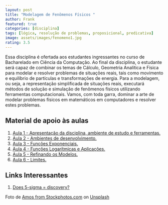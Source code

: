 ```yaml
---
layout: post
title: "Modelagem de Fenômenos Físicos "
author: Frank
featured: true
categories: [disciplina]
tags: [lógica, resolução de problemas, proposicional, predicativa]
image: assets/images/fenomeno1.jpg
rating: 3.5
---
```


Essa disciplina é ofertada aos estudantes ingressantes no curso de Bacharelado em Ciência da Computação. Ao final da disciplina, o estudante será capaz de combinar os temas de Cálculo, Geometria Analítica e Física para modelar e resolver problemas de situações reais, tais como movimento e equilíbrio de partículas e transformações de energia. Para a modelagem, ou seja, a representação simplificada de situações reais, executará métodos de solução e simulação de fenômenos físicos utilizando ferramentas computacionais. Vamos, com toda garra, dominar a arte de modelar problemas físicos em matemáticos em computadores e resolver estes problemas.

<h2>Material de apoio às aulas</h2>

<ol>
    <li><a href="https://frankalcantara.com/Aulas/Fenomenos/out/Aula1.html#/" target="_blank">Aula 1 - Apresentação da disciplina, ambiente de estudo e ferramentas.</a></li>
    <li><a href="https://frankalcantara.com/Aulas/Fenomenos/out/Aula2.html#/" target="_blank">Aula 2 - Ambientes de desenvolvimento.</a></li>
    <li><a href="https://frankalcantara.com/Aulas/Fenomenos/out/Aula3.html#/" target="_blank">Aula 3 - Funções Exponenciais.</a></li>
    <li><a href="https://frankalcantara.com/Aulas/Fenomenos/out/Aula4.html#/" target="_blank">Aula 4 - Funções Logarítmicas e Aplicações.</a></li>
     <li><a href="https://frankalcantara.com/Aulas/Fenomenos/out/Aula5.html#/" target="_blank">Aula 5 - Refinando os Modelos.</a></li>
     <li><a href="https://frankalcantara.com/Aulas/Fenomenos/out/Aula6.html#/" target="_blank">Aula 6 - Limites.</a></li>
</ol>

<h2>Links Interessantes</h2>

<ol>
    <li><a href="https://www.physicscentral.com/buzz/blog/index.cfm?postid=5248358123737529836" target="_blank">Does 5-sigma = discovery?</a></li>
</ol>

<span>Foto de <a href="https://unsplash.com/@stockphotos_com?utm_source=unsplash&utm_medium=referral&utm_content=creditCopyText">Amos from Stockphotos.com</a> on <a href="/s/photos/thunder?utm_source=unsplash&utm_medium=referral&utm_content=creditCopyText">Unsplash</a>
</span>
